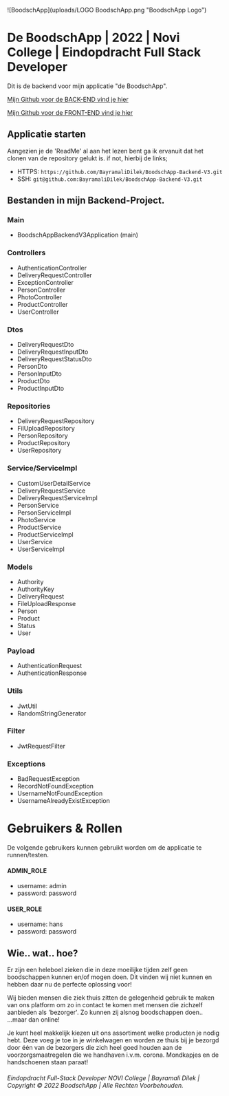 
![BoodschApp](uploads/LOGO BoodschApp.png "BoodschApp Logo")


# De BoodschApp | 2022 | Novi College | Eindopdracht Full Stack Developer

Dit is de backend voor mijn applicatie "de BoodschApp".

[Mijn Github voor de BACK-END vind je hier](https://github.com/BayramaliDilek/BoodschApp-Backend-V3)

[Mijn Github voor de FRONT-END vind je hier](https://github.com/BayramaliDilek/BoodschApp-Frontend-V3)


## Applicatie starten

Aangezien je de 'ReadMe' al aan het lezen bent ga ik ervanuit dat het clonen van de repository gelukt is. 
if not, hierbij de links;

- HTTPS: `https://github.com/BayramaliDilek/BoodschApp-Backend-V3.git`
- SSH: `git@github.com:BayramaliDilek/BoodschApp-Backend-V3.git`

## Bestanden in mijn Backend-Project.

### Main
- BoodschAppBackendV3Application (main)

### Controllers
- AuthenticationController
- DeliveryRequestController
- ExceptionController
- PersonController
- PhotoController
- ProductController
- UserController

### Dtos
- DeliveryRequestDto
- DeliveryRequestInputDto
- DeliveryRequestStatusDto
- PersonDto
- PersonInputDto
- ProductDto
- ProductInputDto

### Repositories
- DeliveryRequestRepository
- FilUploadRepository
- PersonRepository
- ProductRepository
- UserRepository

### Service/ServiceImpl
- CustomUserDetailService
- DeliveryRequestService
- DeliveryRequestServiceImpl
- PersonService
- PersonServiceImpl
- PhotoService
- ProductService
- ProductServiceImpl
- UserService
- UserServiceImpl

### Models
- Authority
- AuthorityKey
- DeliveryRequest
- FileUploadResponse
- Person
- Product
- Status
- User

### Payload
- AuthenticationRequest
- AuthenticationResponse

### Utils
- JwtUtil
- RandomStringGenerator

### Filter
- JwtRequestFilter

### Exceptions
- BadRequestException
- RecordNotFoundException
- UsernameNotFoundException
- UsernameAlreadyExistException

# Gebruikers & Rollen

De volgende gebruikers kunnen gebruikt worden om de applicatie te runnen/testen.

#### ADMIN_ROLE 
- username: admin
- password: password

#### USER_ROLE
- username: hans
- password: password

## Wie.. wat.. hoe?

Er zijn een heleboel zieken die in deze moeilijke tijden zelf geen boodschappen kunnen en/of
mogen doen. Dit vinden wij niet kunnen en hebben daar nu de perfecte oplossing voor!

Wij bieden mensen die ziek thuis zitten de gelegenheid gebruik te maken van ons platform om zo
in contact te komen met mensen die zichzelf
aanbieden als 'bezorger'. Zo kunnen zij alsnog boodschappen doen.. ...maar dan online!

Je kunt heel makkelijk kiezen uit ons assortiment welke producten je nodig hebt. Deze voeg je toe in je winkelwagen en
worden ze thuis bij je
bezorgd door één van de bezorgers die zich heel goed houden aan de voorzorgsmaatregelen die we handhaven i.v.m. corona. Mondkapjes
en de handschoenen staan paraat!



###### Eindopdracht Full-Stack Developer NOVI College | Bayramali Dilek | Copyright © 2022 BoodschApp | Alle Rechten Voorbehouden.
